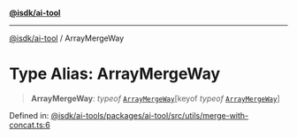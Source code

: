 [**@isdk/ai-tool**](../README.md)

***

[@isdk/ai-tool](../globals.md) / ArrayMergeWay

# Type Alias: ArrayMergeWay

> **ArrayMergeWay**: *typeof* [`ArrayMergeWay`](../variables/ArrayMergeWay.md)\[keyof *typeof* [`ArrayMergeWay`](../variables/ArrayMergeWay.md)\]

Defined in: [@isdk/ai-tools/packages/ai-tool/src/utils/merge-with-concat.ts:6](https://github.com/isdk/ai-tool.js/blob/4ebf370aaec9c78535cb40ffc19656d7bddcb145/src/utils/merge-with-concat.ts#L6)
